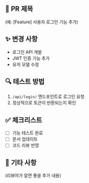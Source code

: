 ## 📌 PR 제목  
(예: [Feature] 사용자 로그인 기능 추가)

## ✨ 변경 사항
- 로그인 API 개발  
- JWT 인증 기능 추가  
- 유저 모델 수정  

## 🔍 테스트 방법
1. `/api/login/` 엔드포인트로 로그인 요청  
2. 정상적으로 토큰이 반환되는지 확인  

## ✅ 체크리스트
- [ ] 기능 테스트 완료  
- [ ] 문서 업데이트  
- [ ] 코드 리뷰 반영  

## 📝 기타 사항
(리뷰어가 알면 좋을 추가 내용)

